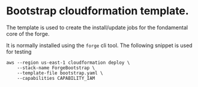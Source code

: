 # Bootstrap cloudformation template.

The template is used to create the install/update jobs for the fondamental core of the forge.

It is normally installed using the `forge` cli tool. The following snippet is used for testing

```
aws --region us-east-1 cloudformation deploy \
    --stack-name ForgeBootstrap \
    --template-file bootstrap.yaml \
    --capabilities CAPABILITY_IAM
```